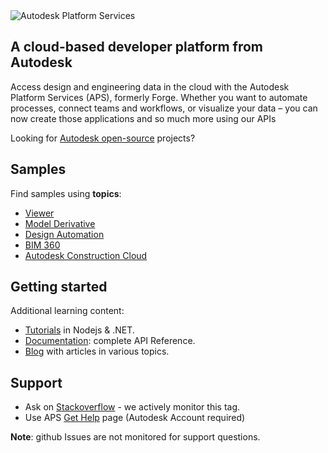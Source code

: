 <picture>
  <source media="(prefers-color-scheme: dark)" srcset="https://cdn.autodesk.io/logo/white/stacked.png">
  <source media="(prefers-color-scheme: light)" srcset="https://cdn.autodesk.io/logo/black/stacked.png">
  <img alt="Autodesk Platform Services" src="https://cdn.autodesk.io/logo/black/stacked.png">
</picture>

## A cloud-based developer platform from Autodesk

Access design and engineering data in the cloud with the Autodesk Platform Services (APS), formerly Forge. Whether you want to automate processes, connect teams and workflows, or visualize your data – you can now create those applications and so much more using our APIs

Looking for [Autodesk open-source](https://github.com/autodesk) projects?

## Samples

Find samples using **topics**:

- [Viewer](https://github.com/search?q=topic%3Aautodesk-viewer+org%3Aautodesk-platform-services&type=Repositories)
- [Model Derivative](https://github.com/search?q=topic%3Aautodesk-model-derivative+org%3Aautodesk-platform-services&type=Repositories)
- [Design Automation](https://github.com/search?q=topic%3Aautodesk-design-automation+org%3Aautodesk-platform-services&type=Repositories)
- [BIM 360](https://github.com/search?q=topic%3Aautodesk-bim360+org%3Aautodesk-platform-services&type=Repositories)
- [Autodesk Construction Cloud](https://github.com/search?q=topic%3Aautodesk-construction-cloud+org%3Aautodesk-platform-services&type=Repositories)


## Getting started

Additional learning content:

- [Tutorials](https://aps.autodesk.com/tutorials) in Nodejs & .NET.
- [Documentation](https://aps.autodesk.com): complete API Reference. 
- [Blog](https://aps.autodesk.com/blog) with articles in various topics.

## Support

- Ask on [Stackoverflow](https://stackoverflow.com/questions/ask?tags=autodesk-platform-services) - we actively monitor this tag.
- Use APS [Get Help](https://aps-stg.autodesk.com/en/support/get-help) page (Autodesk Account required)

**Note**: github Issues are not monitored for support questions.


